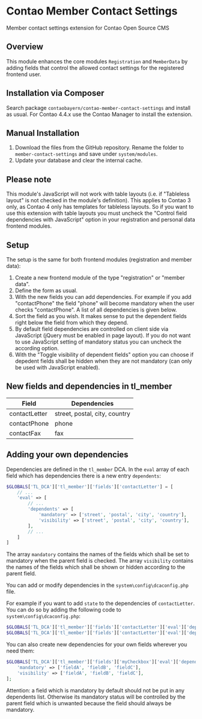 # Contao Member Contact Settings

Member contact settings extension for Contao Open Source CMS


## Overview

This module enhances the core modules `Registration` and `MemberData` by adding fields that
control the allowed contact settings for the registered frontend user.

## Installation via Composer

Search package `contaobayern/contao-member-contact-settings` and install as usual.
For Contao 4.4.x use the Contao Manager to install the extension.


## Manual Installation

1. Download the files from the GitHub repository. Rename the folder to `member-contact-settings`
and save under `system/modules`.
2. Update your database and clear the internal cache.


## Please note

This module's JavaScript will not work with table layouts (i.e. if  "Tableless layout" is
not checked in the module's definition). This applies to Contao 3 only, as Contao 4 only has
templates for tableless layouts. So if you want to use this extension with table layouts you must uncheck
the "Control field dependencies with JavaScript" option in your registration and personal data frontend modules.


## Setup

The setup is the same for both frontend modules (registration and member data):

1. Create a new frontend module of the type "registration" or "member data".
2. Define the form  as usual.
3. With the new fields you can add dependencies. For example if you add "contactPhone" the field
"phone" will become mandatory when the user checks "contactPhone". A list of all dependencies is given below.
4. Sort the field as you wish. It makes sense to put the dependent fields right below the field from which
they depend.
5. By default field dependencies are controlled on client side via JavaScript (jQuery must be enabled in page layout).
If you do not want to use JavaScript setting of mandatory status you can uncheck the according option.
6. With the "Toggle visibility of dependent fields" option you can choose if depedent fields shall be hidden
when they are not mandatory (can only be used with JavaScript enabled).


## New fields and dependencies in tl_member

| Field          | Dependencies  |
| -------------  | ------------- |
| contactLetter  | street, postal, city, country |
| contactPhone   | phone |
| contactFax     | fax   |


## Adding your own dependencies

Dependencies are defined in the `tl_member` DCA. In the `eval` array of each field which has dependencies
there is a new entry `dependents`:

```php
$GLOBALS['TL_DCA']['tl_member']['fields']['contactLetter'] = [
    // ...
    'eval' => [
        // ...
        'dependents' => [
            'mandatory' => ['street', 'postal', 'city', 'country'],
            'visibility' => ['street', 'postal', 'city', 'country'],
        ],
        // ...
    ]
]
```

The array `mandatory` contains the names of the fields which shall be set to mandatory when the parent
field is checked. The array `visibility` contains the names of the fields which shall be shown or hidden
according to the parent field.

You can add or modify dependencies in the `system\config\dcaconfig.php` file.

For example if you want to add `state` to the dependencies of `contactLetter`. You can do so by adding
the following code to `system\config\dcaconfig.php`:

```php
$GLOBALS['TL_DCA']['tl_member']['fields']['contactLetter']['eval']['dependents']['mandatory'][] = 'state';
$GLOBALS['TL_DCA']['tl_member']['fields']['contactLetter']['eval']['dependents']['visibility'][] = 'state';
```

You can also create new dependencies for your own fields wherever you need them:
```php
$GLOBALS['TL_DCA']['tl_member']['fields']['myCheckbox']['eval']['dependents'] = [
    'mandatory' => ['fieldA', 'fieldB', 'fieldC'],
    'visibility' => ['fieldA', 'fieldB', 'fieldC'],
];
```

Attention: a field which is mandatory by default should not be put in any dependents list. Otherwise
its mandatory status will be controlled by the parent field which is unwanted because the field should
always be mandatory.
